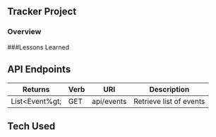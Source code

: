 ## Tracker Project

### Overview

###Lessons Learned

## API Endpoints

| Returns | Verb  | URI | Description |
|---------|-------|-----|-------------|
| List&lt;Event%gt; | GET | api/events | Retrieve list of events |

## Tech Used
